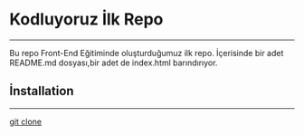 # Kodluyoruz İlk Repo
-------
Bu repo Front-End Eğitiminde oluşturduğumuz ilk repo. İçerisinde bir adet README.md dosyası,bir adet de index.html barındırıyor.

## İnstallation
------
[git clone](https://github.com/fundaBayar/kodluyoruzilkrepo.git)

